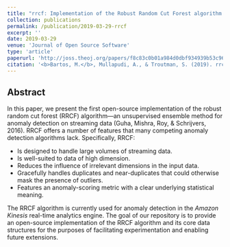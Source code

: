 ```yaml
---
title: "rrcf: Implementation of the Robust Random Cut Forest algorithm for anomaly detection on streams"
collection: publications
permalink: /publication/2019-03-29-rrcf
excerpt: ''
date: 2019-03-29
venue: 'Journal of Open Source Software'
type: 'article'
paperurl: 'http://joss.theoj.org/papers/f8c83c0b01a984d0dbf934939b53c96d'
citation: '<b>Bartos, M.</b>, Mullapudi, A., & Troutman, S. (2019). rrcf: Implementation of the Robust Random Cut Forest algorithm for anomaly detection on streams. <i>Journal of Open Source Software</i>, 4(35), 1336. doi:10.21105/joss.01336'
---
```


## Abstract

In this paper, we present the first open-source implementation of the robust random cut
forest (RRCF) algorithm—an unsupervised ensemble method for anomaly detection on
streaming data (Guha, Mishra, Roy, & Schrijvers, 2016). RRCF offers a number of
features that many competing anomaly detection algorithms lack. Specifically, RRCF:

- Is designed to handle large volumes of streaming data.
- Is well-suited to data of high dimension.
- Reduces the influence of irrelevant dimensions in the input data.
- Gracefully handles duplicates and near-duplicates that could otherwise mask the
presence of outliers.
- Features an anomaly-scoring metric with a clear underlying statistical meaning.

The RRCF algorithm is currently used for anomaly detection in the <i>Amazon Kinesis</i>
real-time analytics engine. The goal of our repository is to provide an open-source implementation of the RRCF algorithm and its core data structures for the purposes of
facilitating experimentation and enabling future extensions.
